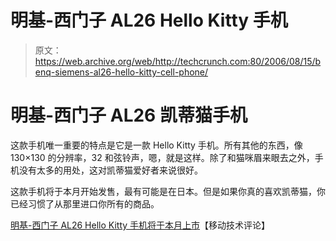 # 明基-西门子 AL26 Hello Kitty 手机 

> 原文：<https://web.archive.org/web/http://techcrunch.com:80/2006/08/15/benq-siemens-al26-hello-kitty-cell-phone/>

# 明基-西门子 AL26 凯蒂猫手机

这款手机唯一重要的特点是它是一款 Hello Kitty 手机。所有其他的东西，像 130×130 的分辨率，32 和弦铃声，嗯，就是这样。除了和猫咪眉来眼去之外，手机没有太多的用处，这对凯蒂猫爱好者来说很好。

这款手机将于本月开始发售，最有可能是在日本。但是如果你真的喜欢凯蒂猫，你已经习惯了从那里进口你所有的商品。

[明基-西门子 AL26 Hello Kitty 手机将于本月上市](https://web.archive.org/web/20210225233659/http://www.mobiletechreview.com/ubbthreads/showflat.php?Board=news&Number=24885)【移动技术评论】